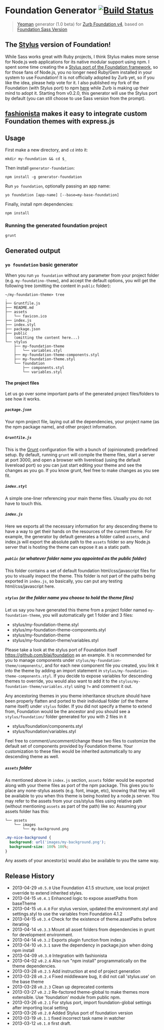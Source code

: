 # Foundation Generator [![Build Status](https://secure.travis-ci.org/blai/generator-foundation.png?branch=master)](http://travis-ci.org/blai/generator-foundation)

> [Yeoman](http://yeoman.io/) generator (1.0 beta) for [Zurb Foundation v4](http://foundation.zurb.com/), based on [Foundation Sass Version](http://foundation.zurb.com/docs/sass.html)

## The [Stylus](https://github.com/learnboost/stylus) version of Foundation!
While Sass works great with Ruby projects, I think Stylus makes more sense for Node.js web applications for its native modular support using npm. I spent some time creating the a [Stylus port of the Foundation framework](https://github.com/zurb/foundation/pull/2041), so for those fans of Node.js, you no longer need Ruby/Gem installed in your system to use Foundation! It is not officially adopted by Zurb yet, so if you like the idea, please help vote for it. I also published my fork of the Foundation (with Stylus port) to npm [here](https://npmjs.org/package/foundation) while Zurb is making up their mind to adopt it. Starting from v0.2.0, this generator will use the Stylus port by default (you can still choose to use Sass version from the prompt).

## [fashionista](https://github.com/blai/fashionista) makes it easy to integrate custom Foundation themes with express.js


## Usage
First make a new directory, and `cd` into it:
```
mkdir my-foundation && cd $_
```

Then install `generator-foundation`:
```
npm install -g generator-foundation
```

Run `yo foundation`, optionally passing an app name:
```
yo foundation [app-name] [--base=my-base-foundation]
```

Finally, install npm dependencies:
```
npm install
```


### Running the generated foundation project

```
grunt
```

## Generated output

### `yo foundation` basic generator
When you run `yo foundation` without any parameter from your project folder (e.g. `my-foundatino-theme`), and accept the default options, you will get the following tree (omitting the content in `public` folder):
```
~/my-foundation-theme> tree
.
├── Gruntfile.js
├── README.md
├── assets
│   └── favicon.ico
├── index.js
├── index.styl
├── package.json
├── public
│   (omitting the content here...)
└── stylus
    ├── my-foundation-theme
    │   └── variables.styl
    ├── my-foundation-theme-components.styl
    ├── my-foundation-theme.styl
    └── foundation
        ├── components.styl
        └── variables.styl

```

#### The project files
Let us go over some important parts of the generated project files/folders to see how it works.

##### `package.json`
Your npm project file, laying out all the dependencies, your project name (as the npm package name), and other project information.

##### `Gruntfile.js`
This is the [Grunt](http://gruntjs.com/) configuration file with a bunch of (opinionated) predefined setup. By default, running `grunt` will compile the theme files, start a server at port 3000, and open a browser with livereload (using the default livereload port) so you can just start editing your theme and see the changes as you go. If you know grunt, feel free to make changes as you see fit.

##### `index.styl`
A simple one-liner referencing your main theme files. Usually you do not have to touch this.

##### `index.js`
Here we exports all the necessary information for any descending theme to have a way to get their hands on the resources of the current theme. For example, the generator by default generates a folder called `assets`, and index.js will export the absolute path to the `assets` folder so any Node.js server that is hosting the theme can expose it as a static path.

##### `public` (or whatever folder name you appointed as the public folder)
This folder contains a set of default foundation html/css/javascript files for you to visually inspect the theme. This folder is not part of the paths being exported in `index.js`, so basically, you can put any testing html/css/javascript here.

##### `stylus` (or the folder name you choose to hold the theme files)
Let us say you have generated this theme from a project folder named `my-foundation-theme`, you will automatically get 1 folder and 3 files:
 
 * stylus/my-foundation-theme.styl
 * stylus/my-foundation-theme-components.styl
 * stylus/my-foundation-theme
 * stylus/my-foundation-theme/variables.styl

Please take a look at the stylus port of Foundation itself https://github.com/blai/foundation as an example. It is recommended for you to manage components under `stylus/my-foundation-theme/components/`, and for each new component file you created, you link it into the theme by adding an import statement in `stylus/my-foundation-theme-components.styl`. If you decide to expose variables for descending themes to override, you would also want to add it to the `stylus/my-foundation-theme/variables.styl` using `?=` and comment it out.

Any ancestoring themes in you theme inheritance structure should have been properly flatten and ported to their individual folder (of the theme name itself) under `stylus` folder. If you did not specify a theme to extend from, Foundation would be the ancestor and you should see a `stylus/foundation/` folder generated for you with 2 files in it
 
 * stylus/foundation/components.styl
 * stylus/foundation/variables.styl

Feel free to comment/uncomment/change these two files to customize the default set of components provided by Foundation theme. Your customization to these files would be inherited automatically to any descending theme as well.

##### `assets` folder
As mentioned above in `index.js` section, `assets` folder would be exported along with your theme files as port of the npm package. This gives you to place any none-stylus assets (e.g. font, image, etc), knowing that they will be available to you when this theme is being hosted by a node.js server. You may refer to the assets from your css/stylus files using relative path (without mentioning `assets` as part of the path) like so:
Assuming your assets folder has this:
```
└── assets
    └── images
        └── my-background.png
```

```css
.my-nice-background {
  background: url('images/my-background.png');
  background-size: 100% 100%;
}
```
Any assets of your ancestor(s) would also be available to you the same way.


## Release History
 * 2013-04-29 `v0.5.0` Use Foundation 4.1.5 structure, use local project override to extend inherited styles.
 * 2013-04-15 `v0.4.1` Enhanced logic to expose assetPaths from baseTheme
 * 2013-04-15 `v0.4.0` For stylus version, updated the environment.styl and settings.styl to use the variables from Foundation 4.1.2
 * 2013-04-15 `v0.3.4` Check for the existence of theme.assetPaths before iterating
 * 2013-04-14 `v0.3.3` Mount all asset folders from dependencies in grunt for development environment.
 * 2013-04-14 `v0.3.2` Exports plugin function from index.js
 * 2013-04-10 `v0.3.1` save the dependency in package.json when doing npm install
 * 2013-04-09 `v0.3.0` Integration with fashionista
 * 2013-04-02 `v0.2.6` Also run "npm install" programmatically on the theme dependencies.
 * 2013-03-28 `v0.2.5` Add instruction at end of project generation
 * 2013-03-28 `v0.2.4` Fixed middleware bug, it did not call 'stylus.use' on the base theme
 * 2013-03-28 `v0.2.3` Clean up deprecated contents
 * 2013-03-27 `v0.2.2` Re-factored theme-global to make themes more extensible. Use 'foundation' module from public npm.
 * 2013-03-26 `v0.2.1` For stylus port, import foundation-global settings after importing local setting
 * 2013-03-26 `v0.2.0` Added Stylus port of foundation version
 * 2013-03-19 `v0.1.1` fixed incorrect task name in watcher
 * 2013-03-12 `v0.1.0` first draft.
